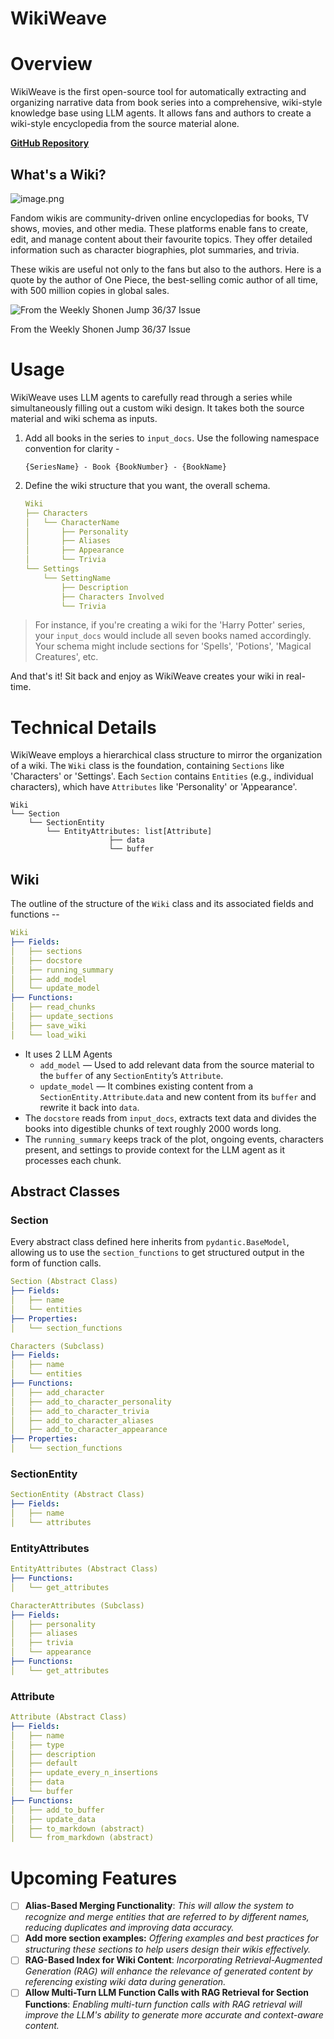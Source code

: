# WikiWeave

# Overview

WikiWeave is the first open-source tool for automatically extracting and organizing narrative data from book series into a comprehensive, wiki-style knowledge base using LLM agents. It allows fans and authors to create a wiki-style encyclopedia from the source material alone. 

[**GitHub Repository**](https://github.com/Joy-Lunkad/WikiWeave)

## What's a Wiki?

![image.png](assets/mistborn_wiki_ss.png)

Fandom wikis are community-driven online encyclopedias for books, TV shows, movies, and other media. These platforms enable fans to create, edit, and manage content about their favourite topics. They offer detailed information such as character biographies, plot summaries, and trivia.

These wikis are useful not only to the fans but also to the authors. Here is a quote by the author of One Piece, the best-selling comic author of all time, with 500 million copies in global sales.

![From the Weekly Shonen Jump 36/37 Issue](assets/oda_wiki_ref.png)

From the Weekly Shonen Jump 36/37 Issue

# Usage

WikiWeave uses LLM agents to carefully read through a series while simultaneously filling out a custom wiki design.  It takes both the source material and wiki schema as inputs. 

1. Add all books in the series to `input_docs`.  Use the following namespace convention for clarity -
    
    ```
    {SeriesName} - Book {BookNumber} - {BookName}
    ```
    
2. Define the wiki structure that you want, the overall schema. 
    
    ```yaml
    Wiki
    ├── Characters
    │   └── CharacterName
    │       ├── Personality
    │       ├── Aliases
    │       ├── Appearance
    │       └── Trivia
    └── Settings
        └── SettingName
            ├── Description
            ├── Characters Involved
            └── Trivia
    ```
    

> For instance, if you're creating a wiki for the 'Harry Potter' series, your `input_docs` would include all seven books named accordingly. Your schema might include sections for 'Spells', 'Potions', 'Magical Creatures', etc.
> 

And that's it! Sit back and enjoy as WikiWeave creates your wiki in real-time. 

# Technical Details

WikiWeave employs a hierarchical class structure to mirror the organization of a wiki. The `Wiki` class is the foundation, containing `Sections` like 'Characters' or 'Settings'. Each `Section` contains `Entities` (e.g., individual characters), which have `Attributes` like 'Personality' or 'Appearance'.

```
Wiki
└── Section
    └── SectionEntity
        └── EntityAttributes: list[Attribute]
				      ├── data
				      └── buffer            
```

## Wiki

The outline of the structure of the `Wiki` class and its associated fields and functions --

```yaml
Wiki
├── Fields:
│   ├── sections
│   ├── docstore
│   ├── running_summary
│   ├── add_model
│   └── update_model
├── Functions:
│   ├── read_chunks
│   ├── update_sections
│   ├── save_wiki
│   └── load_wiki
```

- It uses 2 LLM Agents
    - `add_model` — Used to add relevant data from the source material to the `buffer` of any `SectionEntity`’s `Attribute`.
    - `update_model` —  It combines existing content from a `SectionEntity.Attribute`.`data` and new content from its `buffer` and rewrite it back into `data`.
- The `docstore` reads from `input_docs`, extracts text data and divides the books into digestible chunks of text roughly 2000 words long.
- The `running_summary` keeps track of the plot, ongoing events, characters present, and settings to provide context for the LLM agent as it processes each chunk.

## Abstract Classes

### Section

Every abstract class defined here inherits from `pydantic.BaseModel`, allowing us to use the `section_functions` to get structured output in the form of function calls.

```yaml
Section (Abstract Class)
├── Fields:
│   ├── name
│   └── entities
├── Properties:
│   └── section_functions

Characters (Subclass)
├── Fields:
│   ├── name
│   └── entities
├── Functions:
│   ├── add_character
│   ├── add_to_character_personality
│   ├── add_to_character_trivia
│   ├── add_to_character_aliases
│   ├── add_to_character_appearance
├── Properties:
│   └── section_functions
```

### SectionEntity

```yaml
SectionEntity (Abstract Class)
├── Fields:
│   ├── name
│   └── attributes
```

### EntityAttributes

```yaml
EntityAttributes (Abstract Class)
├── Functions:
│   └── get_attributes

CharacterAttributes (Subclass)
├── Fields:
│   ├── personality
│   ├── aliases
│   ├── trivia
│   └── appearance
├── Functions:
│   └── get_attributes

```

### Attribute

```yaml
Attribute (Abstract Class)
├── Fields:
│   ├── name
│   ├── type
│   ├── description
│   ├── default
│   ├── update_every_n_insertions
│   ├── data
│   └── buffer
├── Functions:
│   ├── add_to_buffer
│   ├── update_data
│   ├── to_markdown (abstract)
│   └── from_markdown (abstract)
```

# Upcoming Features

- [ ]  **Alias-Based Merging Functionality**: *This will allow the system to recognize and merge entities that are referred to by different names, reducing duplicates and improving data accuracy.*
- [ ]  **Add more section examples:** *Offering examples and best practices for structuring these sections to help users design their wikis effectively.*
- [ ]  **RAG-Based Index for Wiki Content**: *Incorporating Retrieval-Augmented Generation (RAG) will enhance the relevance of generated content by referencing existing wiki data during generation.*
- [ ]  **Allow Multi-Turn LLM Function Calls with RAG Retrieval for Section Functions**: *Enabling multi-turn function calls with RAG retrieval will improve the LLM's ability to generate more accurate and context-aware content.*